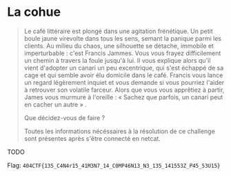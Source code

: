# La cohue

> Le café littéraire est plongé dans une agitation frénétique. Un petit boule jaune virevolte dans tous les sens, semant la panique parmi les clients. Au milieu du chaos, une silhouette se détache, immobile et imperturbable : c'est Francis Jammes. Vous vous frayez difficilement un chemin à travers la foule jusqu'à lui. Il vous explique alors qu'il vient d'adopter un canari un peu excentrique, qui s'est échappé de sa cage et qui semble avoir élu domicile dans le café. Francis vous lance un regard légèrement inquiet et vous demande si vous pourriez l'aider à retrouver son volatile farceur. Alors que vous vous apprêtiez à partir, James vous murmure à l'oreille : « Sachez que parfois, un canari peut en cacher un autre » .
> 
> Que décidez-vous de faire ?
>
> Toutes les informations nécéssaires à la résolution de ce challenge sont présentes après s'être connecté en netcat.

TODO

Flag: `404CTF{135_C4N4r15_41M3N7_14_C0MP46N13_N3_135_141553Z_P45_53U15}`